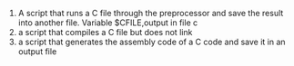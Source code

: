 1. A script that runs a C file through the preprocessor and save the result into another file. Variable $CFILE,output in file c
2. a script that compiles a C file but does not link
3. a script that generates the assembly code of a C code and save it in an output file
